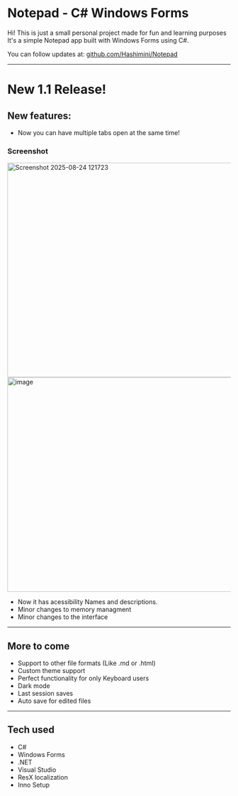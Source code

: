 ﻿# Notepad - C# Windows Forms

Hi! This is just a small personal project made for fun and learning purposes
It's a simple Notepad app built with Windows Forms using C#.

You can follow updates at: [github.com/Hashimini/Notepad](https://github.com/Hashimini/Notepad)

---

# New 1.1 Release!

## New features:

- Now you can have multiple tabs open at the same time!

### Screenshot

<img width="740" height="483" alt="Screenshot 2025-08-24 121723" src="https://github.com/user-attachments/assets/2afce9db-da9e-4332-98b0-baee22d2d5d8" />

<img width="740" height="483" alt="image" src="https://github.com/user-attachments/assets/2339231a-d2f1-47a4-a7f0-a0e35ce0eb7c" />

- Now it has acessibility Names and descriptions.
- Minor changes to memory managment
- Minor changes to the interface

---

## More to come

- Support to other file formats (Like .md or .html)
- Custom theme support
- Perfect functionality for only Keyboard users
- Dark mode
- Last session saves
- Auto save for edited files

---

## Tech used

- C#
- Windows Forms
- .NET
- Visual Studio
- ResX localization
- Inno Setup
